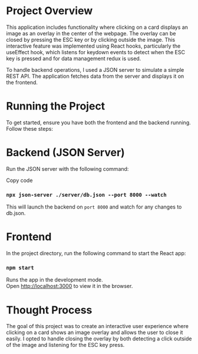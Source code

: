 # Project Overview
This application includes functionality where clicking on a card displays an image as an overlay in the center of the webpage. The overlay can be closed by pressing the ESC key or by clicking outside the image. This interactive feature was implemented using React hooks, particularly the useEffect hook, which listens for keydown events to detect when the ESC key is pressed and for data management redux is used.

To handle backend operations, I used a JSON server to simulate a simple REST API. The application fetches data from the server and displays it on the frontend.

# Running the Project
To get started, ensure you have both the frontend and the backend running. Follow these steps:

# Backend (JSON Server)
Run the JSON server with the following command:

Copy code
### `npx json-server ./server/db.json --port 8000 --watch`
This will launch the backend on `port 8000` and watch for any changes to db.json.

# Frontend
In the project directory, run the following command to start the React app:

### `npm start`

Runs the app in the development mode.\
Open [http://localhost:3000](http://localhost:3000) to view it in the browser.

# Thought Process
The goal of this project was to create an interactive user experience where clicking on a card shows an image overlay and allows the user to close it easily. I opted to handle closing the overlay by both detecting a click outside of the image and listening for the ESC key press.